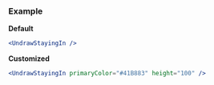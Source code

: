 ### Example

**Default**
```jsx
<UndrawStayingIn />
```

**Customized**
```jsx
<UndrawStayingIn primaryColor="#41B883" height="100" />
```
